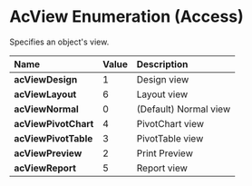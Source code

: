 
# AcView Enumeration (Access)

Specifies an object's view.



|**Name**|**Value**|**Description**|
|:-----|:-----|:-----|
| **acViewDesign**|1|Design view|
| **acViewLayout**|6|Layout view|
| **acViewNormal**|0|(Default) Normal view|
| **acViewPivotChart**|4|PivotChart view|
| **acViewPivotTable**|3|PivotTable view|
| **acViewPreview**|2|Print Preview|
| **acViewReport**|5|Report view|
